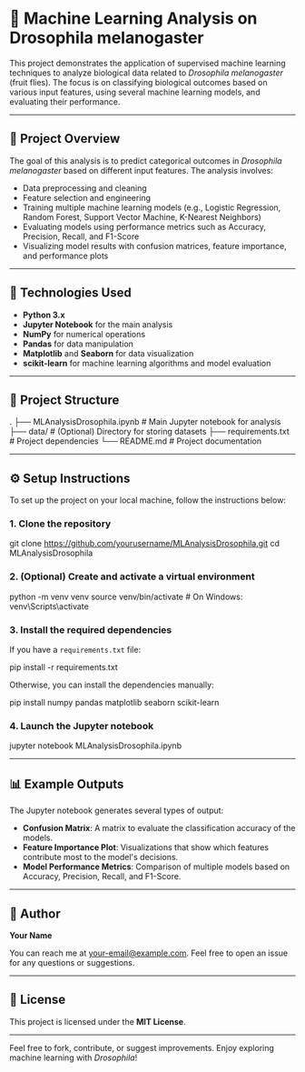 🧠 Machine Learning Analysis on **Drosophila melanogaster**
===========================================================

This project demonstrates the application of supervised machine learning techniques to analyze biological data related to _Drosophila melanogaster_ (fruit flies). The focus is on classifying biological outcomes based on various input features, using several machine learning models, and evaluating their performance.

* * *

📌 Project Overview
-------------------

The goal of this analysis is to predict categorical outcomes in _Drosophila melanogaster_ based on different input features. The analysis involves:

*   Data preprocessing and cleaning
*   Feature selection and engineering
*   Training multiple machine learning models (e.g., Logistic Regression, Random Forest, Support Vector Machine, K-Nearest Neighbors)
*   Evaluating models using performance metrics such as Accuracy, Precision, Recall, and F1-Score
*   Visualizing model results with confusion matrices, feature importance, and performance plots

* * *

🧪 Technologies Used
--------------------

*   **Python 3.x**
*   **Jupyter Notebook** for the main analysis
*   **NumPy** for numerical operations
*   **Pandas** for data manipulation
*   **Matplotlib** and **Seaborn** for data visualization
*   **scikit-learn** for machine learning algorithms and model evaluation

* * *

📂 Project Structure
--------------------

  .
  ├── MLAnalysisDrosophila.ipynb   # Main Jupyter notebook for analysis
  ├── data/                        # (Optional) Directory for storing datasets
  ├── requirements.txt             # Project dependencies
  └── README.md                    # Project documentation
  

* * *

⚙️ Setup Instructions
---------------------

To set up the project on your local machine, follow the instructions below:

### 1\. Clone the repository

  git clone https://github.com/yourusername/MLAnalysisDrosophila.git
  cd MLAnalysisDrosophila
  

### 2\. (Optional) Create and activate a virtual environment

  python -m venv venv
  source venv/bin/activate         # On Windows: venv\\Scripts\\activate
  

### 3\. Install the required dependencies

If you have a `requirements.txt` file:

  pip install -r requirements.txt
  

Otherwise, you can install the dependencies manually:

  pip install numpy pandas matplotlib seaborn scikit-learn
  

### 4\. Launch the Jupyter notebook

  jupyter notebook MLAnalysisDrosophila.ipynb
  

* * *

📊 Example Outputs
------------------

The Jupyter notebook generates several types of output:

*   **Confusion Matrix**: A matrix to evaluate the classification accuracy of the models.
*   **Feature Importance Plot**: Visualizations that show which features contribute most to the model's decisions.
*   **Model Performance Metrics**: Comparison of multiple models based on Accuracy, Precision, Recall, and F1-Score.

* * *

📝 Author
---------

**Your Name**

You can reach me at [your-email@example.com](mailto:your-email@example.com). Feel free to open an issue for any questions or suggestions.

* * *

📄 License
----------

This project is licensed under the **MIT License**.

* * *

Feel free to fork, contribute, or suggest improvements. Enjoy exploring machine learning with _Drosophila_!
